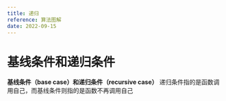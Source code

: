 ```yaml
---
title: 递归
reference: 算法图解
date: 2022-09-15
---
```


# 基线条件和递归条件

**基线条件（base case）和递归条件（recursive case）**
递归条件指的是函数调用自己，而基线条件则指的是函数不再调用自己
